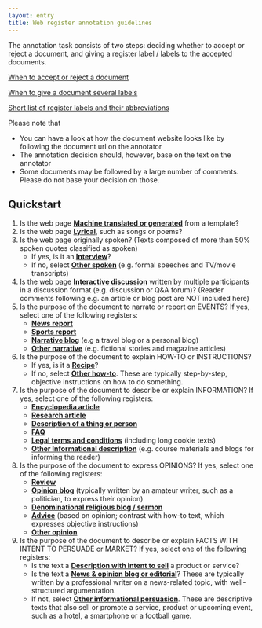 ```yaml
---
layout: entry
title: Web register annotation guidelines
---
```


The annotation task consists of two steps: deciding whether to accept or reject a document, and giving a register label / labels to the accepted documents.

<a href="accept-reject">When to accept or reject a document</a>

<a href="hybrids">When to give a document several labels</a>

<a href="abbreviations">Short list of register labels and their abbreviations</a>

Please note that
- You can have a look at how the document website looks like by following the document url on the annotator
- The annotation decision should, however, base on the text on the annotator
- Some documents may be followed by a large number of comments. Please do not base your decision on those. 

## Quickstart

1. Is the web page [**Machine translated or generated**](MT) from a template?
2. Is the web page [**Lyrical**](LY), such as songs or poems? 
3. Is the web page originally spoken? (Texts composed of more than 50% spoken quotes classified as spoken)
    * If yes, is it an [**Interview**](SP-it)? 
    * If no, select [**Other spoken**](SP-os) (e.g. formal speeches and TV/movie transcripts)
4. Is the web page [**Interactive discussion**](ID) written by multiple participants in a discussion format (e.g. discussion or Q&A forum)? (Reader comments following e.g. an article or blog post are NOT included here) 
5. Is the purpose of the document to narrate or report on EVENTS?
   If yes, select one of the following registers:
    * [**News report**](NA-ne) 
    * [**Sports report**](NA-sr) 
    * [**Narrative blog**](NA-nb) (e.g a travel blog or a personal blog) 
    * [**Other narrative**](NA-on) (e.g. fictional stories and magazine articles)
6. Is the purpose of the document to explain HOW-TO or INSTRUCTIONS? 
    * If yes, is it a [**Recipe**](HI-re)? 
    * If no, select [**Other how-to**](HI-oh). These are typically step-by-step, objective instructions on how to do something.
7. Is the purpose of the document to describe or explain INFORMATION?
   If yes, select one of the following registers: 
    * [**Encyclopedia article**](IN-en) 
    * [**Research article**](IN-ra) 
    * [**Description of a thing or person**](IN-dtp) 
    * [**FAQ**](IN-fi) 
    * [**Legal terms and conditions**](IN-lt) (including long cookie texts) 
    * [**Other Informational description**](IN-oi) (e.g. course materials and blogs for informing the reader)
8. Is the purpose of the document to express OPINIONS? 
   If yes, select one of the following registers:
    * [**Review**](OP-rv)
    * [**Opinion blog**](OP-ob) (typically written by an amateur writer, such as a politician, to express their opinion)
    * [**Denominational religious blog / sermon**](OP-rs) 
    * [**Advice**](OP-av) (based on opinion; contrast with how-to text, which expresses objective instructions)
    * [**Other opinion**](OP-oo) 
9. Is the purpose of the document to describe or explain FACTS WITH INTENT TO PERSUADE or MARKET?
   If yes, select one of the following registers:
    * Is the text a [**Description with intent to sell**](IP-ds) a product or service? 
    * Is the text a [**News & opinion blog or editorial**](IP-ed)? These are typically written by a professional writer on a news-related topic, with well-structured argumentation.
    * If not, select [**Other informational persuasion**](IP-oe). These are descriptive texts that also sell or promote a service, product or upcoming event, such as a hotel, a smartphone or a football game. 

